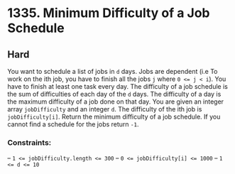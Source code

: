 # 1335. Minimum Difficulty of a Job Schedule

## Hard

You want to schedule a list of jobs in `d` days. Jobs are dependent (i.e To work on the ith job, you have to finish all
the jobs `j` where `0 <= j < i`). You have to finish at least one task every day. The difficulty of a job schedule is
the sum of difficulties of each day of the `d` days. The difficulty of a day is the maximum difficulty of a job done on
that day. You are given an integer array `jobDifficulty` and an integer `d`. The difficulty of the ith job
is `jobDifficulty[i]`. Return the minimum difficulty of a job schedule. If you cannot find a schedule for the jobs
return `-1`.

### Constraints:

– `1 <= jobDifficulty.length <= 300`
– `0 <= jobDifficulty[i] <= 1000`
– `1 <= d <= 10`
